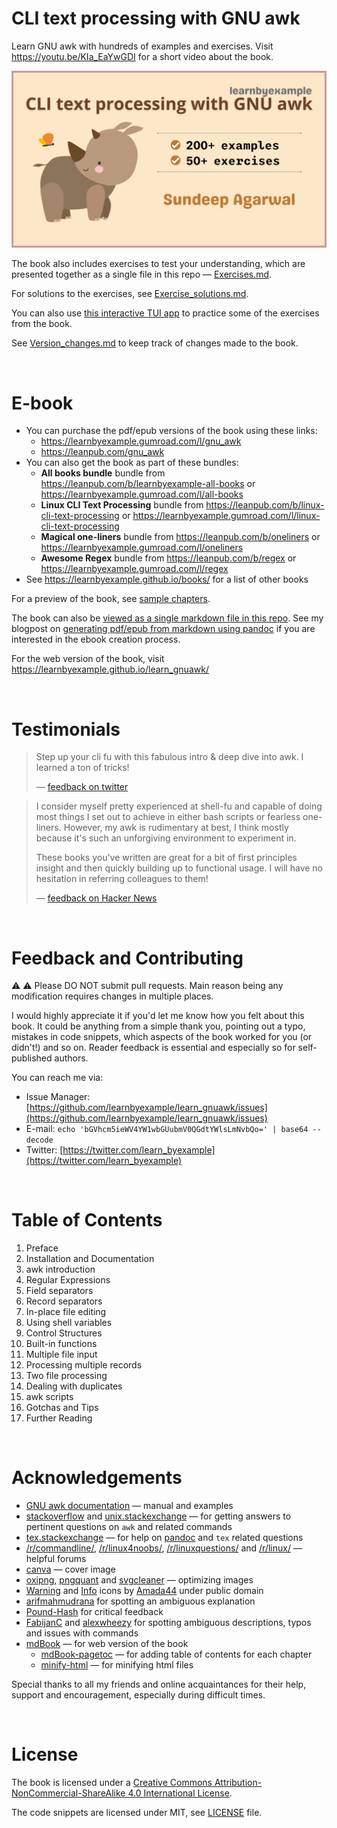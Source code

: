 # CLI text processing with GNU awk

Learn GNU awk with hundreds of examples and exercises. Visit https://youtu.be/KIa_EaYwGDI for a short video about the book.

<p align="center"><img src="./images/gawk_ls.png" alt="CLI text processing with GNU awk ebook cover image" /></p>

The book also includes exercises to test your understanding, which are presented together as a single file in this repo — [Exercises.md](./exercises/Exercises.md).

For solutions to the exercises, see [Exercise_solutions.md](./exercises/Exercise_solutions.md).

You can also use [this interactive TUI app](https://github.com/learnbyexample/TUI-apps/blob/main/AwkExercises) to practice some of the exercises from the book.

See [Version_changes.md](./Version_changes.md) to keep track of changes made to the book.

<br>

# E-book

* You can purchase the pdf/epub versions of the book using these links:
    * https://learnbyexample.gumroad.com/l/gnu_awk
    * https://leanpub.com/gnu_awk
* You can also get the book as part of these bundles:
    * **All books bundle** bundle from https://leanpub.com/b/learnbyexample-all-books or https://learnbyexample.gumroad.com/l/all-books
    * **Linux CLI Text Processing** bundle from https://leanpub.com/b/linux-cli-text-processing or https://learnbyexample.gumroad.com/l/linux-cli-text-processing
    * **Magical one-liners** bundle from https://leanpub.com/b/oneliners or https://learnbyexample.gumroad.com/l/oneliners
    * **Awesome Regex** bundle from https://leanpub.com/b/regex or https://learnbyexample.gumroad.com/l/regex
* See https://learnbyexample.github.io/books/ for a list of other books

For a preview of the book, see [sample chapters](./sample_chapters/gnu_awk_sample.pdf).

The book can also be [viewed as a single markdown file in this repo](./gnu_awk.md). See my blogpost on [generating pdf/epub from markdown using pandoc](https://learnbyexample.github.io/customizing-pandoc/) if you are interested in the ebook creation process.

For the web version of the book, visit https://learnbyexample.github.io/learn_gnuawk/

<br>

# Testimonials

>Step up your cli fu with this fabulous intro & deep dive into awk. I learned a ton of tricks!
>
> — [feedback on twitter](https://twitter.com/killchain/status/1246820137455452163)

>I consider myself pretty experienced at shell-fu and capable of doing most things I set out to achieve in either bash scripts or fearless one-liners. However, my awk is rudimentary at best, I think mostly because it's such an unforgiving environment to experiment in.
>
>These books you've written are great for a bit of first principles insight and then quickly building up to functional usage. I will have no hesitation in referring colleagues to them!
>
> — [feedback on Hacker News](https://news.ycombinator.com/item?id=31930840)

<br>

# Feedback and Contributing

⚠️ ⚠️ Please DO NOT submit pull requests. Main reason being any modification requires changes in multiple places.

I would highly appreciate it if you'd let me know how you felt about this book. It could be anything from a simple thank you, pointing out a typo, mistakes in code snippets, which aspects of the book worked for you (or didn't!) and so on. Reader feedback is essential and especially so for self-published authors.

You can reach me via:

* Issue Manager: [https://github.com/learnbyexample/learn_gnuawk/issues](https://github.com/learnbyexample/learn_gnuawk/issues)
* E-mail: `echo 'bGVhcm5ieWV4YW1wbGUubmV0QGdtYWlsLmNvbQo=' | base64 --decode`
* Twitter: [https://twitter.com/learn_byexample](https://twitter.com/learn_byexample)

<br>

# Table of Contents

1) Preface
2) Installation and Documentation
3) awk introduction
4) Regular Expressions
5) Field separators
6) Record separators
7) In-place file editing
8) Using shell variables
9) Control Structures
10) Built-in functions
11) Multiple file input
12) Processing multiple records
13) Two file processing
14) Dealing with duplicates
15) awk scripts
16) Gotchas and Tips
17) Further Reading

<br>

# Acknowledgements

* [GNU awk documentation](https://www.gnu.org/software/gawk/manual/) — manual and examples
* [stackoverflow](https://stackoverflow.com/) and [unix.stackexchange](https://unix.stackexchange.com/) — for getting answers to pertinent questions on `awk` and related commands
* [tex.stackexchange](https://tex.stackexchange.com/) — for help on [pandoc](https://github.com/jgm/pandoc/) and `tex` related questions
* [/r/commandline/](https://old.reddit.com/r/commandline), [/r/linux4noobs/](https://old.reddit.com/r/linux4noobs/), [/r/linuxquestions/](https://old.reddit.com/r/linuxquestions/) and [/r/linux/](https://old.reddit.com/r/linux/) — helpful forums
* [canva](https://www.canva.com/) — cover image
* [oxipng](https://github.com/shssoichiro/oxipng), [pngquant](https://pngquant.org/) and [svgcleaner](https://github.com/RazrFalcon/svgcleaner) — optimizing images
* [Warning](https://commons.wikimedia.org/wiki/File:Warning_icon.svg) and [Info](https://commons.wikimedia.org/wiki/File:Info_icon_002.svg) icons by [Amada44](https://commons.wikimedia.org/wiki/User:Amada44) under public domain
* [arifmahmudrana](https://github.com/arifmahmudrana) for spotting an ambiguous explanation
* [Pound-Hash](https://github.com/Pound-Hash) for critical feedback
* [FabijanC](https://github.com/FabijanC) and [alexwheezy](https://github.com/alexwheezy) for spotting ambiguous descriptions, typos and issues with commands
* [mdBook](https://github.com/rust-lang/mdBook) — for web version of the book
    * [mdBook-pagetoc](https://github.com/JorelAli/mdBook-pagetoc) — for adding table of contents for each chapter
    * [minify-html](https://github.com/wilsonzlin/minify-html) — for minifying html files

Special thanks to all my friends and online acquaintances for their help, support and encouragement, especially during difficult times.

<br>

# License

The book is licensed under a [Creative Commons Attribution-NonCommercial-ShareAlike 4.0 International License](https://creativecommons.org/licenses/by-nc-sa/4.0/).

The code snippets are licensed under MIT, see [LICENSE](./LICENSE) file.

